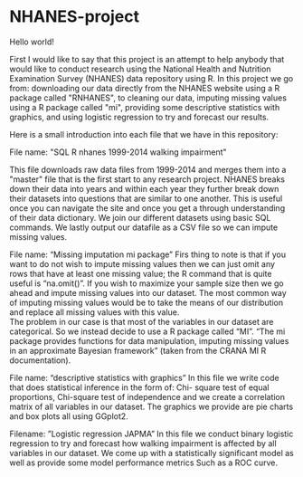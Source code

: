 # NHANES-project
Hello world!

First I would like to say that this project is an attempt to help anybody that would like to conduct research using the 
National Health and Nutrition Examination Survey (NHANES) data repository using R. In this project we go from: downloading our data directly from 
the NHANES website using a R package called "RNHANES", to cleaning our data, imputing missing values using a R package called "mi",
providing some descriptive statistics with graphics, and using logistic regression to try and forecast our results. 



Here is a small introduction into each file that we have in this repository:


File name: "SQL R nhanes 1999-2014 walking impairment"

This file downloads raw data files from 1999-2014 and merges them into a "master" file that is the first start to any research project. 
NHANES breaks down their data into years and within each year they further break down their datasets into questions that are similar to one another. This is useful once you 
can navigate the site and once you get a through understanding of their data dictionary. We join our different datasets using basic SQL commands. We lastly output our datafile as a CSV file so we can impute missing values.

File name: “Missing imputation mi package”
Firs thing to note is that if you want to do not wish to impute missing values then we can just omit any rows that 
have at least one missing value; the R command that is quite useful is “na.omit()”. If you wish to maximize your sample size 
then we go ahead and impute missing values into our dataset. The most common way of imputing missing values
would be to take the means of our distribution and replace all missing values with this value.  
The problem in our case is that most of the variables in our dataset are categorical. So we instead decide to use a R package
called “MI”. “The mi package provides functions for data manipulation, imputing missing values in an approximate Bayesian framework”
(taken from the CRANA MI R documentation).

File name: “descriptive statistics with graphics”
In this file we write code that does statistical inference in the form of: Chi- square test of equal proportions, 
Chi-square test of independence and we create a correlation matrix of all variables in our dataset. 
The graphics we provide are pie charts and box plots all using GGplot2.

Filename: ”Logistic regression JAPMA”
In this file we conduct binary logistic regression to try and forecast how walking impairment is affected by
all variables in our dataset. We come up with a statistically significant model as well as provide some model performance 
metrics Such as a ROC curve.
